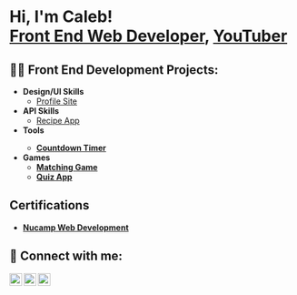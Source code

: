 <h1>Hi, I'm Caleb! <br/><a href="https://www.linkedin.com/in/calebdegeorge/">Front End Web Developer</a>, <a href="https://www.youtube.com/channel/UCd-V1a7EIUFmSyZYKPfpqdA">YouTuber</a></h1>

<h2>👨‍💻 Front End Development Projects:</h2>

- <b>Design/UI Skills</b>
  - [Profile Site](https://github.com/calebdeg/ProfileSite)
- <b>API Skills</b>
  - [Recipe App](https://github.com/calebdeg/RecipeApp)
- <b>Tools<b/>
  - [Countdown Timer](https://github.com/calebdeg/CountDownTimer)
- <b>Games</b>
  - [Matching Game](https://github.com/calebdeg/MatchingGame)
  - [Quiz App](https://github.com/calebdeg/QuizApp)
  
<h2>Certifications</h2>

- <b><a href="https://drive.google.com/file/d/1QR2fLhBvCsQjPFmAPuprYq_y_sn6oWaZ/view?usp=sharing">Nucamp Web Development<a/></b>

<h2> 🤳 Connect with me:</h2>

[<img align="left" alt="CalebDeGeorge | YouTube" width="22px" src="https://cdn.jsdelivr.net/npm/simple-icons@v3/icons/youtube.svg" />][youtube]
[<img align="left" alt="CalebDeGeorge | LinkedIn" width="22px" src="https://cdn.jsdelivr.net/npm/simple-icons@v3/icons/linkedin.svg" />][linkedin]
[<img align="left" alt="CalebDeGeorge | Instagram" width="22px" src="https://cdn.jsdelivr.net/npm/simple-icons@v3/icons/instagram.svg" />][instagram]

[youtube]: https://www.youtube.com/channel/UCd-V1a7EIUFmSyZYKPfpqdA
[instagram]: https://www.instagram.com/dig.belac/
[linkedin]: https://www.linkedin.com/in/calebdegeorge/

<!--
**joshmadakor1/joshmadakor1** is a ✨ _special_ ✨ repository because its `README.md` (this file) appears on your GitHub profile.

Here are some ideas to get you started:

- 🔭 I’m currently working on ...
- 🌱 I’m currently learning ...
- 👯 I’m looking to collaborate on ...
- 🤔 I’m looking for help with ...
- 💬 Ask me about ...
- 📫 How to reach me: ...
- 😄 Pronouns: ...
- ⚡ Fun fact: ...
-->
